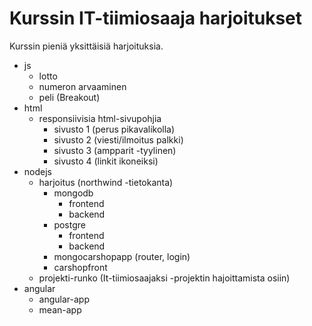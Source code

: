 # Kurssin IT-tiimiosaaja harjoitukset

Kurssin pieniä yksittäisiä harjoituksia.

- js
  - lotto
  - numeron arvaaminen
  - peli (Breakout)
- html
  - responsiivisia html-sivupohjia
    - sivusto 1 (perus pikavalikolla)
    - sivusto 2 (viesti/ilmoitus palkki)
    - sivusto 3 (ampparit -tyylinen)
    - sivusto 4 (linkit ikoneiksi)
- nodejs
  - harjoitus (northwind -tietokanta)
    - mongodb
      - frontend
      - backend
    - postgre
      - frontend
      - backend
    - mongocarshopapp (router, login)
    - carshopfront
  - projekti-runko (It-tiimiosaajaksi -projektin hajoittamista osiin)
- angular
  - angular-app
  - mean-app
